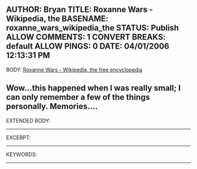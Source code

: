 AUTHOR: Bryan
TITLE: Roxanne Wars - Wikipedia, the
BASENAME: roxanne_wars_wikipedia_the
STATUS: Publish
ALLOW COMMENTS: 1
CONVERT BREAKS: __default__
ALLOW PINGS: 0
DATE: 04/01/2006 12:13:31 PM
-----
BODY:
<a title="Roxanne Wars - Wikipedia, the free encyclopedia" href="http://en.wikipedia.org/wiki/Roxanne_Wars">Roxanne Wars - Wikipedia, the free encyclopedia</a>

Wow...this happened when I was really small; I can only remember a few of the things personally. Memories....
-----
EXTENDED BODY:

-----
EXCERPT:

-----
KEYWORDS:

-----


